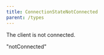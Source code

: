 ```yaml
---
title: ConnectionStateNotConnected
parent: /types
---
```


The client is not connected.

<div class="font-mono whitespace-pre"><span>&quot;notConnected&quot;</span></div>

